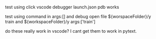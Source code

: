 test using click vscode debugger launch.json
pdb works

test using command in args:[] and debug open file
${worspaceFolder}/y train
and 
${workspaceFolder}/y
args:['train']

do these really work in vscode? I cant get them to work in pytext. 
